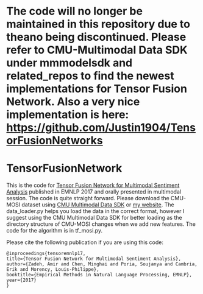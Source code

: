 # The code will no longer be maintained in this repository due to theano being discontinued. Please refer to CMU-Multimodal Data SDK under mmmodelsdk and related_repos to find the newest implementations for Tensor Fusion Network. Also a very nice implementation is here: https://github.com/Justin1904/TensorFusionNetworks

# TensorFusionNetwork
This is the code for [Tensor Fusion Network for Multimodal Sentiment Analysis](http://aclweb.org/anthology/D17-1115) published in EMNLP 2017 and orally presented in multimodal session. The code is quite straight forward. Please download the CMU-MOSI dataset using [CMU Multimodal Data SDK](https://github.com/A2Zadeh/CMU-MultimodalDataSDK) or [my website](https://www.amir-zadeh.com/mosi-eula). The data_loader.py helps you load the data in the correct format, however I suggest using the CMU Multimodal Data SDK for better loading as the directory structure of CMU-MOSI changes when we add new features. The code for the algorithm is in tf_mosi.py.  


Please cite the following publication if you are using this code:

```
@inproceedings{tensoremnlp17,
title={Tensor Fusion Network for Multimodal Sentiment Analysis},
author={Zadeh, Amir and Chen, Minghai and Poria, Soujanya and Cambria, Erik and Morency, Louis-Philippe},
booktitle={Empirical Methods in Natural Language Processing, EMNLP},
year={2017}
}
```
